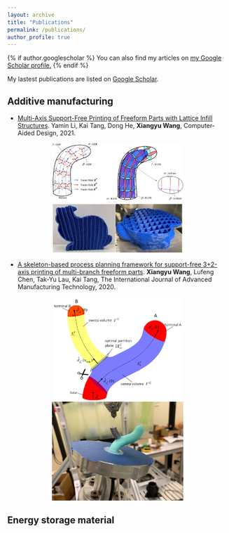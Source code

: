 ```yaml
---
layout: archive
title: "Publications"
permalink: /publications/
author_profile: true
---
```


{% if author.googlescholar %}
  You can also find my articles on <u><a href="{{author.googlescholar}}">my Google Scholar profile</a>.</u>
{% endif %}

My lastest publications are listed on [Google Scholar](https://scholar.google.com/citations?user=KlC5rHIAAAAJ&hl=en).

## Additive manufacturing

* [Multi-Axis Support-Free Printing of Freeform Parts with Lattice Infill Structures](https://doi.org/10.1016/j.cad.2020.102986). Yamin Li, Kai Tang, Dong He, **Xiangyu Wang**, Computer-Aided Design, 2021.
<center class="half">
    <img src="/images/lattice_pic1.jpg" width="300"/><img src="/images/lattice_pic2.jpg" width="300"/>
</center>

* [A skeleton-based process planning framework for support-free 3+2-axis printing of multi-branch freeform parts](https://doi.org/10.1007/s00170-020-05790-0). **Xiangyu Wang**, Lufeng Chen, Tak-Yu Lau, Kai Tang, The International Journal of Advanced Manufacturing Technology, 2020.
<center class="half">
    <img src="/images/skeleton_pic1.png" width="300"/><img src="/images/skeleton_pic2.jpg" width="300"/>
</center>

## Energy storage material
